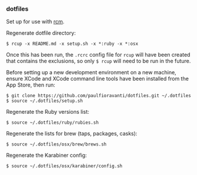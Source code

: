 ### dotfiles

Set up for use with [rcm](https://github.com/thoughtbot/rcm).

Regenerate dotfile directory:

`$ rcup -x README.md -x setup.sh -x *:ruby -x *:osx`

Once this has been run, the `.rcrc` config file for `rcup` will have been
created that contains the exclusions, so only `$ rcup` will need to be run in
the future.

Before setting up a new development environment on a new machine,
ensure XCode and XCode command line tools have been installed from the
App Store, then run:

```
$ git clone https://github.com/paulfioravanti/dotfiles.git ~/.dotfiles
$ source ~/.dotfiles/setup.sh
```
Regenerate the Ruby versions list:

`$ source ~/.dotfiles/ruby/rubies.sh`

Regenerate the lists for brew (taps, packages, casks):

`$ source ~/.dotfiles/osx/brew/brews.sh`

Regenerate the Karabiner config:

`$ source ~/.dotfiles/osx/karabiner/config.sh`

